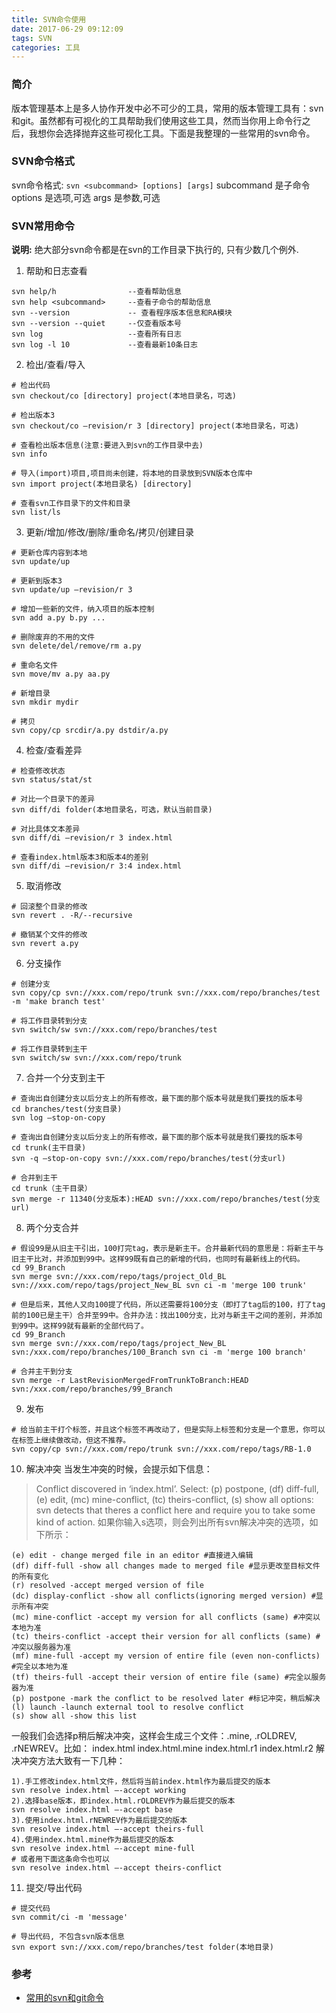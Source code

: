 ```yaml
---
title: SVN命令使用
date: 2017-06-29 09:12:09
tags: SVN
categories: 工具
---
```

### 简介
版本管理基本上是多人协作开发中必不可少的工具，常用的版本管理工具有：svn和git。虽然都有可视化的工具帮助我们使用这些工具，然而当你用上命令行之后，我想你会选择抛弃这些可视化工具。下面是我整理的一些常用的svn命令。

### SVN命令格式
svn命令格式: `svn <subcommand> [options] [args]`
subcommand 是子命令
options 是选项,可选
args 是参数,可选

### SVN常用命令
**说明:** 绝大部分svn命令都是在svn的工作目录下执行的, 只有少数几个例外.

1. 帮助和日志查看
```
svn help/h                --查看帮助信息
svn help <subcommand>     --查看子命令的帮助信息
svn --version             -- 查看程序版本信息和RA模块
svn --version --quiet     --仅查看版本号
svn log                   --查看所有日志
svn log -l 10             --查看最新10条日志
```

2. 检出/查看/导入
```
# 检出代码
svn checkout/co [directory] project(本地目录名，可选)

# 检出版本3
svn checkout/co –revision/r 3 [directory] project(本地目录名，可选)

# 查看检出版本信息(注意:要进入到svn的工作目录中去)
svn info

# 导入(import)项目,项目尚未创建，将本地的目录放到SVN版本仓库中
svn import project(本地目录名) [directory] 

# 查看svn工作目录下的文件和目录
svn list/ls
```

3. 更新/增加/修改/删除/重命名/拷贝/创建目录
```
# 更新仓库内容到本地
svn update/up

# 更新到版本3
svn update/up –revision/r 3

# 增加一些新的文件，纳入项目的版本控制
svn add a.py b.py ...

# 删除废弃的不用的文件
svn delete/del/remove/rm a.py

# 重命名文件
svn move/mv a.py aa.py

# 新增目录
svn mkdir mydir

# 拷贝
svn copy/cp srcdir/a.py dstdir/a.py
```

4. 检查/查看差异
```
# 检查修改状态
svn status/stat/st

# 对比一个目录下的差异
svn diff/di folder(本地目录名，可选，默认当前目录)

# 对比具体文本差异
svn diff/di –revision/r 3 index.html

# 查看index.html版本3和版本4的差别
svn diff/di –revision/r 3:4 index.html 
```

5. 取消修改
```
# 回滚整个目录的修改
svn revert . -R/--recursive 

# 撤销某个文件的修改
svn revert a.py
```

6. 分支操作
```
# 创建分支
svn copy/cp svn://xxx.com/repo/trunk svn://xxx.com/repo/branches/test -m 'make branch test'

# 将工作目录转到分支
svn switch/sw svn://xxx.com/repo/branches/test

# 将工作目录转到主干
svn switch/sw svn://xxx.com/repo/trunk
```

7. 合并一个分支到主干
```
# 查询出自创建分支以后分支上的所有修改，最下面的那个版本号就是我们要找的版本号
cd branches/test(分支目录) 
svn log –stop-on-copy 

# 查询出自创建分支以后分支上的所有修改，最下面的那个版本号就是我们要找的版本号
cd trunk(主干目录) 
svn -q –stop-on-copy svn://xxx.com/repo/branches/test(分支url) 

# 合并到主干
cd trunk（主干目录） 
svn merge -r 11340(分支版本):HEAD svn://xxx.com/repo/branches/test(分支url) 
```

8. 两个分支合并
```
# 假设99是从旧主干引出，100打完tag，表示是新主干。合并最新代码的意思是：将新主干与旧主干比对，并添加到99中。这样99既有自己的新增的代码，也同时有最新线上的代码。
cd 99_Branch 
svn merge svn://xxx.com/repo/tags/project_Old_BL svn://xxx.com/repo/tags/project_New_BL svn ci -m 'merge 100 trunk'

# 但是后来，其他人又向100提了代码，所以还需要将100分支（即打了tag后的100，打了tag前的100已是主干）合并至99中。合并办法：找出100分支，比对与新主干之间的差别，并添加到99中。这样99就有最新的全部代码了。
cd 99_Branch 
svn merge svn://xxx.com/repo/tags/project_New_BL svn:/xxx.com/repo/branches/100_Branch svn ci -m 'merge 100 branch' 

# 合并主干到分支
svn merge -r LastRevisionMergedFromTrunkToBranch:HEAD svn:/xxx.com/repo/branches/99_Branch 
```

9. 发布
```
# 给当前主干打个标签，并且这个标签不再改动了，但是实际上标签和分支是一个意思，你可以在标签上继续做改动，但这不推荐。
svn copy/cp svn://xxx.com/repo/trunk svn://xxx.com/repo/tags/RB-1.0 
```

10. 解决冲突
当发生冲突的时候，会提示如下信息：
> Conflict discovered in ‘index.html’.
> Select: (p) postpone, (df) diff-full, (e) edit,
> (mc) mine-conflict, (tc) theirs-conflict,
> (s) show all options:
> svn detects that theres a conflict here and require you to take some kind of action.
如果你输入s选项，则会列出所有svn解决冲突的选项，如下所示：
```
(e) edit - change merged file in an editor #直接进入编辑
(df) diff-full -show all changes made to merged file #显示更改至目标文件的所有变化
(r) resolved -accept merged version of file
(dc) display-conflict -show all conflicts(ignoring merged version) #显示所有冲突
(mc) mine-conflict -accept my version for all conflicts (same) #冲突以本地为准
(tc) theirs-conflict -accept their version for all conflicts (same) #冲突以服务器为准
(mf) mine-full -accept my version of entire file (even non-conflicts) #完全以本地为准
(tf) theirs-full -accept their version of entire file (same) #完全以服务器为准
(p) postpone -mark the conflict to be resolved later #标记冲突，稍后解决
(l) launch -launch external tool to resolve conflict
(s) show all -show this list
```
一般我们会选择p稍后解决冲突，这样会生成三个文件：.mine, .rOLDREV, .rNEWREV。比如：
index.html index.html.mine index.html.r1 index.html.r2 
解决冲突方法大致有一下几种：
```
1).手工修改index.html文件，然后将当前index.html作为最后提交的版本
svn resolve index.html –-accept working 
2).选择base版本，即index.html.rOLDREV作为最后提交的版本
svn resolve index.html –-accept base 
3).使用index.html.rNEWREV作为最后提交的版本
svn resolve index.html –-accept theirs-full 
4).使用index.html.mine作为最后提交的版本
svn resolve index.html –-accept mine-full 
# 或者用下面这条命令也可以 
svn resolve index.html –-accept theirs-conflict 
```

11. 提交/导出代码
```
# 提交代码
svn commit/ci -m 'message' 

# 导出代码, 不包含svn版本信息
svn export svn://xxx.com/repo/branches/test folder(本地目录) 
```

### 参考
* [常用的svn和git命令](http://www.phpxs.com/post/5059/)